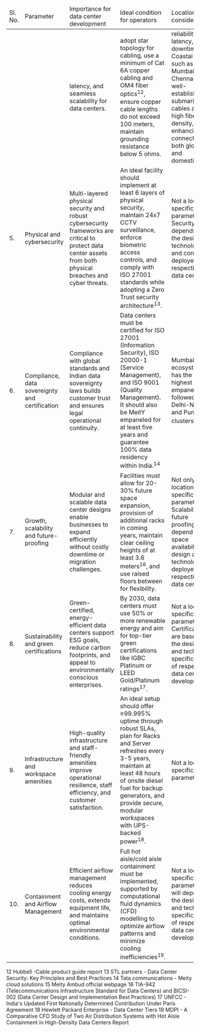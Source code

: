 <table><thead><tr><td>Sl. No.</td><td>Parameter</td><td>Importance for data center development</td><td>Ideal condition for operators</td><td>Location considerations</td></tr></thead><tbody><tr><td></td><td></td><td>latency, and seamless scalability for data centers.</td><td>adopt star topology for cabling, use a minimum of Cat 6A copper cabling and OM4 fiber optics<sup>12</sup>, ensure copper cable lengths do not exceed 100 meters, maintain grounding resistance below 5 ohms.</td><td>reliability, latency, and downtime. Coastal cities such as Mumbai and Chennai have well-established submarine cables and high fiber density, enhancing connectivity both globally and domestically.</td></tr><tr><td>5.</td><td>Physical and cybersecurity</td><td>Multi-layered physical security and robust cybersecurity frameworks are critical to protect data center assets from both physical breaches and cyber threats.</td><td>An ideal facility should implement at least 6 layers of physical security, maintain 24x7 CCTV surveillance, enforce biometric access controls, and comply with ISO 27001 standards while adopting a Zero Trust security architecture<sup>13</sup>.</td><td>Not a location specific parameter. Security depends on the design, technology and controls deployed at respective data centers.</td></tr><tr><td>6.</td><td>Compliance, data sovereignty and certification</td><td>Compliance with global standards and Indian data sovereignty laws builds customer trust and ensures legal operational continuity.</td><td>Data centers must be certified for ISO 27001 (Information Security), ISO 20000-1 (Service Management), and ISO 9001 (Quality Management). It should also be MeitY empaneled for at least five years and guarantee 100% data residency within India.<sup>14</sup></td><td>Mumbai's ecosystem has the highest MeitY empanelment, followed by Delhi-Noida and Pune clusters<sup>15</sup>.</td></tr><tr><td>7.</td><td>Growth, scalability and future-proofing</td><td>Modular and scalable data center designs enable businesses to expand efficiently without costly downtime or migration challenges.</td><td>Facilities must allow for 20-30% future space expansion, provision of additional racks in coming years, maintain clear ceiling heights of at least 3.6 meters<sup>16</sup>, and use raised floors between for flexibility.</td><td>Not only a location specific parameter. Scalability and future proofing will depend on the space availability, design and technology deployed at respective data centers.</td></tr><tr><td>8.</td><td>Sustainability and green certifications</td><td>Green-certified, energy-efficient data centers support ESG goals, reduce carbon footprints, and appeal to environmentally conscious enterprises.</td><td>By 2030, data centers must use 50% or more renewable energy and aim for top-tier green certifications like IGBC Platinum or LEED Gold/Platinum ratings<sup>17</sup>.</td><td>Not a location specific parameter. Certifications are based on the design and technical specifications of respective data center developments.</td></tr><tr><td>9.</td><td>Infrastructure and workspace amenities</td><td>High-quality infrastructure and staff-friendly amenities improve operational resilience, staff efficiency, and customer satisfaction.</td><td>An ideal setup should offer ≥99.995% uptime through robust SLAs, plan for Racks and Server refreshes every 3-5 years, maintain at least 48 hours of onsite diesel fuel for backup generators, and provide secure, modular workspaces with UPS-backed power<sup>18</sup>.</td><td>Not a location specific parameter.</td></tr><tr><td>10.</td><td>Containment and Airflow Management</td><td>Efficient airflow management reduces cooling energy costs, extends equipment life, and maintains optimal environmental conditions.</td><td>Full hot aisle/cold aisle containment must be implemented, supported by computational fluid dynamics (CFD) modelling to optimize airflow patterns and minimize cooling inefficiencies<sup>19</sup>.</td><td>Not a location specific parameter. It will depend on the design and technical specifications of respective data center developments.</td></tr></tbody></table>

12 Hubbell -Cable product guide report
13 STL partners - Data Center Security: Key Principles and Best Practices
14 Tata communications - Meity cloud solutions
15 Meity Ambud official webpage
16 TIA-942 (Telecommunications Infrastructure Standard for Data Centers) and BICSI-002 (Data Center Design and Implementation Best Practices)
17 UNFCC - India's Updated First Nationally Determined Contribution Under Paris Agreement
18 Hewlett Packard Enterprise - Data Center Tiers
19 MDPI - A Comparative CFD Study of Two Air Distribution Systems with Hot Aisle Containment in High-Density Data Centers Report